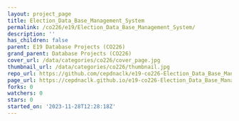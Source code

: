 ```yaml
---
layout: project_page
title: Election_Data_Base_Management_System
permalink: /co226/e19/Election_Data_Base_Management_System/
description: ''
has_children: false
parent: E19 Database Projects (CO226)
grand_parent: Database Projects (CO226)
cover_url: /data/categories/co226/cover_page.jpg
thumbnail_url: /data/categories/co226/thumbnail.jpg
repo_url: https://github.com/cepdnaclk/e19-co226-Election_Data_Base_Management_System
page_url: https://cepdnaclk.github.io/e19-co226-Election_Data_Base_Management_System
forks: 0
watchers: 0
stars: 0
started_on: '2023-11-28T12:28:18Z'
---
```


